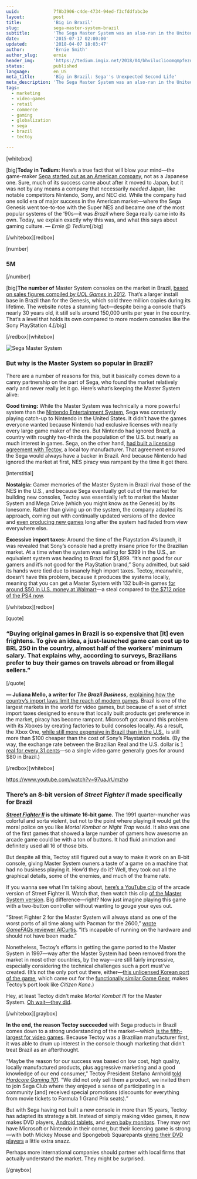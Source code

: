 ```yaml
---
uuid:             7f8b3906-c4de-4734-94ed-f3cfddfabc3e
layout:           post
title:            'Big in Brazil'
slug:             sega-master-system-brazil
subtitle:         'The Sega Master System was an also-ran in the United States, but in Brazil, it''s still on the market—and still moving units. Here''s how it happened.'
date:             '2015-07-17 02:00:00'
updated:          '2018-04-07 18:03:47'
author:           'Ernie Smith'
author_slug:      ernie
header_img:       'https://tedium.imgix.net/2018/04/bhviluclioomqmpfezni.gif'
status:           published
language:         en_US
meta_title:       'Big in Brazil: Sega''s Unexpected Second Life'
meta_description: 'The Sega Master System was an also-ran in the United States, but in Brazil, it''s still on the market—and still moving units. Here''s how it happened.'
tags:
  - marketing
  - video-games
  - retail
  - commerce
  - gaming
  - globalization
  - sega
  - brazil
  - tectoy

---
```


[whitebox]

[big]**Today in Tedium:** Here’s a true fact that will blow your mind—the game-maker [Sega started out as an American company](http://us9.campaign-archive1.com/?u=dfa53e03a5aa8e49e4fb09eb0&id=44c89ca7e7), not as a Japanese one. Sure, much of its success came about after it moved to Japan, but it was not by any means a company that necessarily _needed_ Japan, like notable competitors Nintendo, Sony, and NEC did. While the company had one solid era of major success in the American market—where the Sega Genesis went toe-to-toe with the Super NES and became one of the most popular systems of the ‘90s—it was _Brazil_ where Sega really came into its own. Today, we explain exactly why this was, and what this says about gaming culture. _— Ernie @ Tedium_[/big]

[/whitebox][redbox]

[number]
### 5M
[/number]

[big]**The number of** Master System consoles on the market in Brazil, [based on sales figures compiled by _UOL Games_ in 2012](http://jogos.uol.com.br/ultimas-noticias/2012/07/30/vinte-anos-depois-master-system-e-mega-drive-vendem-150-mil-unidades-por-ano-no-brasil.htm#fotoNav=7). That’s a larger install base in Brazil than for the Genesis, which sold three million copies during its lifetime. The website notes a stunning fact—despite being a console that’s nearly 30 years old, it still sells around 150,000 units per year in the country. That’s a level that holds its own compared to more modern consoles like the Sony PlayStation 4.[/big]

[/redbox][whitebox]

![Sega Master System](https://tedium.imgix.net/2018/04/cm7nz9cwzjptiyfgtzvr.jpg)

### But why is the Master System so popular in Brazil?

There are a number of reasons for this, but it basically comes down to a canny partnership on the part of Sega, who found the market relatively early and never really let it go. Here’s what’s keeping the Master System alive:

**Good timing:** While the Master System was technically a more powerful system than the [Nintendo Entertainment System](http://amzn.to/1KtBUUS), Sega was constantly playing catch-up to Nintendo in the United States. It didn’t have the games everyone wanted because Nintendo had exclusive licenses with nearly every large game maker of the era. But Nintendo had ignored Brazil, a country with roughly two-thirds the population of the U.S. but nearly as much interest in games. Sega, on the other hand, [had built a licensing agreement with Tectoy](http://segaretro.org/Tectoy), a local toy manufacturer. That agreement ensured the Sega would always have a backer in Brazil. And because Nintendo had ignored the market at first, NES piracy was rampant by the time it got there.

[interstitial]

**Nostalgia:** Gamer memories of the Master System in Brazil rival those of the NES in the U.S., and because Sega eventually got out of the market for building new consoles, Tectoy was essentially left to market the Master System and Mega Drive (which you might know as the Genesis) by its lonesome. Rather than giving up on the system, the company adapted its approach, coming out with continually updated versions of the device and [even producing new games](https://www.wikiwand.com/en/F%C3%A9rias_Frustradas_do_Pica-Pau) long after the system had faded from view everywhere else.

**Excessive import taxes:** Around the time of the Playstation 4’s launch, it was revealed that Sony’s console had a pretty insane price for the Brazilian market. At a time when the system was selling for $399 in the U.S., an equivalent system was heading to Brazil for $1,899. “It’s not good for our gamers and it’s not good for the PlayStation brand,” Sony admitted, but said its hands were tied due to insanely high import taxes. Tectoy, meanwhile, doesn’t have this problem, because it produces the systems locally, meaning that you can get a Master System with 132 built-in games [for around $50 in U.S. money at Walmart](http://www.walmart.com.br/master-system-evolution-tectoy-blue-132-jogos/2030966/pr)—a steal compared to [the $712 price of the PS4 now](http://www.walmart.com.br/console-sony-playstation-4-ps4-500gb-2-controles/2776098/pr).

[/whitebox][redbox]

[quote]
### “Buying original games in Brazil is so expensive that [it] even frightens. To give an idea, a just-launched game can cost up to BRL 250 in the country, almost half of the workers’ minimum salary. That explains why, according to surveys, Brazilians prefer to buy their games on travels abroad or from illegal sellers.”
[/quote]

**— Juliana Mello, a writer for _The Brazil Business_,** [explaining how the country’s import laws limit the reach of modern games](http://thebrazilbusiness.com/article/market-for-videogames-in-brazil). Brazil is one of the largest markets in the world for video games, but because of a set of strict import taxes designed to ensure that locally built products get preference in the market, piracy has become rampant. Microsoft got around this problem with its Xboxes by creating factories to build consoles locally. As a result, the Xbox One, [while still more expensive in Brazil than in the U.S.](http://www.walmart.com.br/xbox-one-500gb-com-kinect-controle-sem-fio-jogos-via-download-halo-the-master-chief-collec-dance-central-spotlight-assassins-creed-unity/3117993/pr), is still more than $100 cheaper than the cost of Sony’s Playstation models. (By the way, the exchange rate between the Brazilian Real and the U.S. dollar is [1 real for every 31 cents](http://www.xe.com/currencyconverter/convert/?Amount=1&From=BRL&To=USD)—so a single video game generally goes for around $80 in Brazil.)

[/redbox][whitebox]

https://www.youtube.com/watch?v=97uaJrUmzho

### There’s an 8-bit version of _Street Fighter II_ made specifically for Brazil

**[_Street Fighter II_](http://amzn.to/1LNH7Za) is the ultimate 16-bit game.** The 1991 quarter-muncher was colorful and sorta violent, but not to the point where playing it would get the moral police on you like *Mortal Kombat* or _Night Trap_ would. It also was one of the first games that showed a large number of gamers how awesome an arcade game could be with a ton of buttons. It had fluid animation and definitely used all 16 of those bits.

But despite all this, Tectoy still figured out a way to make it work on an 8-bit console, giving Master System owners a taste of a game on a machine that had no business playing it. How’d they do it? Well, they took out all the graphical details, some of the enemies, and much of the frame rate.

If you wanna see what I’m talking about, [here’s a YouTube clip](https://www.youtube.com/watch?v=xI284D4y1q4) of the arcade version of Street Fighter II. Watch that, then watch this clip [of the Master System version](https://www.youtube.com/watch?v=97uaJrUmzho). Big difference—right? Now just imagine playing this game with a two-button controller without wanting to gouge your eyes out.

“Street Fighter 2 for the Master System will always stand as one of the worst ports of all time along with Pacman for the 2600,” [wrote _GameFAQs_ reviewer AlCurtis](http://www.gamefaqs.com/sms/581005-street-fighter-ii/reviews/review-134204). “It’s incapable of running on the hardware and should not have been made.”

Nonetheless, Tectoy’s efforts in getting the game ported to the Master System in 1997—way after the Master System had been removed from the market in most other countries, by the way—are still fairly impressive, especially considering the technical challenges such a port must’ve created. (It’s not the only port out there, either—[this unlicensed Korean port of the game](https://www.youtube.com/watch?v=kxbG1iduLrE), which came out for the [functionally similar Game Gear](http://www.ign.com/articles/2008/10/09/remember-game-gear), makes Tectoy’s port look like _Citizen Kane_.)

Hey, at least Tectoy didn’t make _Mortal Kombat III_ for the Master System. [Oh wait—they did](http://segaretro.org/Mortal_Kombat_3).

[/whitebox][graybox]

**In the end, the reason Tectoy succeeded** with Sega products in Brazil comes down to a strong understanding of the market—which [is the fifth-largest for video games](https://www.cnbc.com/2014/05/16/o-game-makers-look-to-go-big-in-brazil.html). Because Tectoy was a Brazilian manufacturer first, it was able to drum up interest in the console though marketing that didn’t treat Brazil as an afterthought.

“Maybe the reason for our success was based on low cost, high quality, locally manufactured products, plus aggressive marketing and a good knowledge of our end consumer,” Tectoy President Stefano Arnhold [told *Hardcore Gaming 101*](http://www.hardcoregaming101.net/GOTW/Brazil/tectoy.html). “We did not only sell them a product, we invited them to join Sega Club where they enjoyed a sense of participating in a community [and] received special promotions (discounts for everything from movie tickets to Formula 1 Grand Prix seats).”

But with Sega having not built a new console in more than 15 years, Tectoy has adapted its strategy a bit. Instead of simply making video games, it now makes DVD players, [Android tablets](http://www.tectoy.com.br/categoria.aspx?id=5), and [even baby monitors](http://www.tectoy.com.br/categoria.aspx?id=6). They may not have Microsoft or Nintendo in their corner, but their licensing game is strong—with both Mickey Mouse and Spongebob Squarepants [giving their DVD players](http://www.tectoy.com.br/categoria.aspx?id=4) a little extra snazz.

Perhaps more international companies should partner with local firms that actually understand the market. They might be surprised.

[/graybox]
